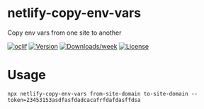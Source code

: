 netlify-copy-env-vars
=====================

Copy env vars from one site to another

[![oclif](https://img.shields.io/badge/cli-oclif-brightgreen.svg)](https://oclif.io)
[![Version](https://img.shields.io/npm/v/netlify-copy-env-vars.svg)](https://npmjs.org/package/netlify-copy-env-vars)
[![Downloads/week](https://img.shields.io/npm/dw/netlify-copy-env-vars.svg)](https://npmjs.org/package/netlify-copy-env-vars)
[![License](https://img.shields.io/npm/l/netlify-copy-env-vars.svg)](https://github.com/morrislaptop/netlify-copy-env-vars/blob/master/package.json)

# Usage

    npx netlify-copy-env-vars from-site-domain to-site-domain --token=23453153asdfasfdadcacafrfdafdasffdsa
